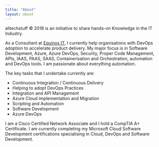 ```yaml
---
title: "About"
layout: about
---
```


alltechstuff © 2018 is an initiative to share hands-on Knowledge in the IT Industry.

As a Consultant at [Equinox IT](https://www.equinox.co.nz/), I currently help organisations with DevOps adoption to accelerate product delivery. My major focus is in Software Development, Azure, Azure DevOps, Security, Proper Code Management, APIs, IAAS, PAAS, SAAS, Containerisation and Orchestration, automation and DevOps tools. I am passionate about everything automation.

The key tasks that I undertake currently are:

* Continuous Integration / Continuous Delivery
* Helping to adopt DevOps Practices
* Integration and API Management
* Azure Cloud implementation and Migration
* Scripting and Automation
* Software Development
* Azure DevOps

I am a Cisco Certified Network Associate and I hold a CompTIA A+ Certificate. I am currently completing my Microsoft Cloud Software Development certifications specialising in Cloud, DevOps and Software Development.